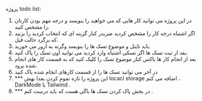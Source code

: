 پروژه todo list:
1) در این پروژه می توانید کار هایی که می خواهید را بنویسد و درجه مهم بودن کارتان را مشخص کنید.
2) اگر اشتباه درجه کار را مشخص کردید ضربدر کنار گزینه ای که انتخاب کردید را بزنید که برگرد حالت قبل.
3) باید تایتل و موضوع تسک ها را بنویسد وگرنه به ارور می خورید.
4) بعد از ثبت تسک ها اگر تسکی اشتباه وارد کردید می توانید اون تسک را پاک کنید.
5) بعد از انجام کار ها باکس کنار موضوع تسک را کلیک کنید که به قسمت کار های انجام شده برود.
6) در آخر می توانید تسک ها را از قسمت کارهای انجام شده پاک کنید
7) *** این پروژه را تازه تموم کردن بعدا بهش locacl storage اضافه می کنم ، DarkMode با Tailwind .
8) *** در بخش پاک کردن تسک ها باگی هست که باید درست کنم .
